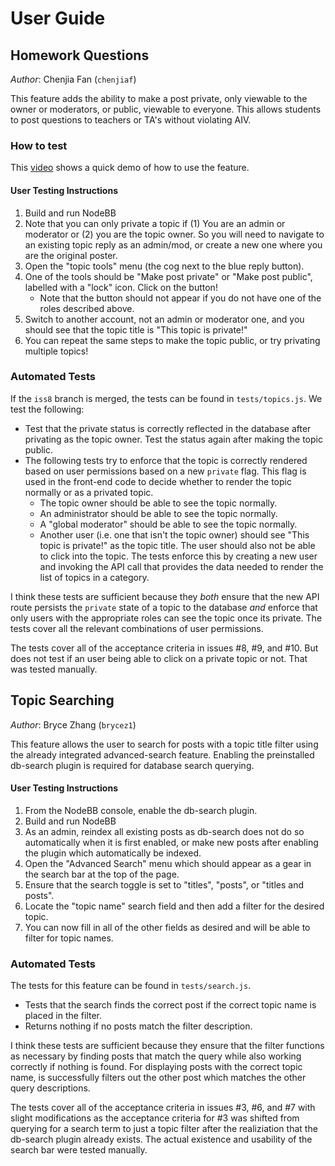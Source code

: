 # User Guide

## Homework Questions
_Author_: Chenjia Fan (`chenjiaf`)

This feature adds the ability to make a post private, only viewable to the owner or moderators, or public, viewable to everyone. This allows students to post questions to teachers or TA's without violating AIV.

### How to test

This [video](https://drive.google.com/file/d/12BesY3owj4EiusoBpnUDZ-tz93bMv93Y/view?usp=sharing) shows a quick demo of how to use the feature.

#### User Testing Instructions
1. Build and run NodeBB
2. Note that you can only private a topic if (1) You are an admin or moderator or (2) you are the topic owner. So you will need to navigate to an existing topic reply as an admin/mod, or create a new one where you are the original poster.
3. Open the "topic tools" menu (the cog next to the blue reply button).
4. One of the tools should be "Make post private" or "Make post public", labelled with a "lock" icon. Click on the button!
    - Note that the button should not appear if you do not have one of the roles described above.
5. Switch to another account, not an admin or moderator one, and you should see that the topic title is "This topic is private!"
6. You can repeat the same steps to make the topic public, or try privating multiple topics!

### Automated Tests
If the `iss8` branch is merged, the tests can be found in `tests/topics.js`. We test the following:
- Test that the private status is correctly reflected in the database after privating as the topic owner. Test the status again after making the topic public.
- The following tests try to enforce that the topic is correctly rendered based on user permissions based on a new `private` flag. This flag is used in the front-end code to decide whether to render the topic normally or as a privated topic.
    - The topic owner should be able to see the topic normally.
    - An administrator should be able to see the topic normally.
    - A "global moderator" should be able to see the topic normally.
    - Another user (i.e. one that isn't the topic owner) should see "This topic is private!" as the topic title. The user should also not be able to click into the topic. The tests enforce this by creating a new user and invoking the API call that provides the data needed to render the list of topics in a category.

I think these tests are sufficient because they _both_ ensure that the new API route persists the `private` state of a topic to the database _and_ enforce that only users with the appropriate roles can see the topic once its private. The tests cover all the relevant combinations of user permissions.

The tests cover all of the acceptance criteria in issues #8, #9, and #10. But does not test if an user being able to click on a private topic or not. That was tested manually.

## Topic Searching
_Author_: Bryce Zhang (`brycez1`)

This feature allows the user to search for posts with a topic title filter using the already integrated advanced-search feature. Enabling the preinstalled db-search plugin is required for database search querying.

#### User Testing Instructions
1. From the NodeBB console, enable the db-search plugin.
2. Build and run NodeBB
3. As an admin, reindex all existing posts as db-search does not do so automatically when it is first enabled, or make new posts after enabling the plugin which automatically be indexed.
4. Open the "Advanced Search" menu which should appear as a gear in the search bar at the top of the page.
5. Ensure that the search toggle is set to "titles", "posts", or "titles and posts".
6. Locate the "topic name" search field and then add a filter for the desired topic.
7. You can now fill in all of the other fields as desired and will be able to filter for topic names.

### Automated Tests
The tests for this feature can be found in `tests/search.js`. 
- Tests that the search finds the correct post if the correct topic name is placed in the filter.
- Returns nothing if no posts match the filter description.

I think these tests are sufficient because they ensure that the filter functions as necessary by finding posts that match the query while also working correctly if nothing is found. For displaying posts with the correct topic name, is successfully filters out the other post which matches the other query descriptions.

The tests cover all of the acceptance criteria in issues #3, #6, and #7 with slight modifications as the acceptance criteria for #3 was shifted from querying for a search term to just a topic filter after the realiziation that the db-search plugin already exists. The actual existence and usability of the search bar were tested manually.